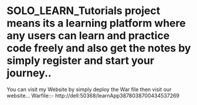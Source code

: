 # SOLO_LEARN_Tutorials project means its a learning platform where any users can learn and practice code freely and also get the notes by simply register and start your journey..

You can visit my Website by simply deploy the War file then visit our website...
Warfile::- http://dell:50368/learnApp3878038700434537269

